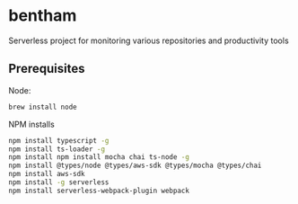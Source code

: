 # bentham

Serverless project for monitoring various repositories and productivity tools

## Prerequisites

Node:

```bash
brew install node
```

NPM installs

```bash
npm install typescript -g
npm install ts-loader -g
npm install npm install mocha chai ts-node -g
npm install @types/node @types/aws-sdk @types/mocha @types/chai
npm install aws-sdk
npm install -g serverless
npm install serverless-webpack-plugin webpack
```
